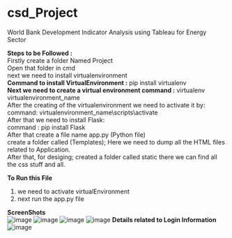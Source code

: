 # csd_Project
World Bank Development Indicator Analysis using Tableau for Energy Sector


**Steps to be Followed :**<br>
Firstly create a folder Named Project<br>
Open that folder in cmd<br>
next we need to install virtualenvironment <br>
**Command to install VirtualEnvironment :** pip install virtualenv<br>
**Next we need to create a virtual environment command :**  virtualenv virtualenvironment_name<br>
After the creating of the virtualenvironment we need to activate it by:<br>
  command: virtualenvironment_name\scripts\activate<br>
After that we need to install Flask:<br>
command : pip install Flask<br>
After that create a file name app.py (Python file)<br>
create a folder called (Templates); Here we need to dump all the HTML files related to Application.<br>
After that, for desiging; created a folder called static there we can find all the css stuff and all.<br>

**To Run this File**
1. we need to activate virtualEnvironment
2. next run the app.py file

**ScreenShots**<br>
![image](https://github.com/Balaji-Amjuri/CSD_PROJECT/assets/123747262/436bbf0e-56b2-498c-ba69-ea946646971c)
![image](https://github.com/Balaji-Amjuri/CSD_PROJECT/assets/123747262/eb9c1fcf-ab39-4b54-b3bb-fdfc16abffb3)
![image](https://github.com/Balaji-Amjuri/CSD_PROJECT/assets/123747262/1e0057c0-0bed-4762-b074-0cc5dddd306d)
![image](https://github.com/Balaji-Amjuri/CSD_PROJECT/assets/123747262/11c6f1b4-e4be-413f-8e48-e622e2953df4)
**Details related to Login Information**
![image](https://github.com/Balaji-Amjuri/CSD_PROJECT/assets/123747262/bd5636f9-b340-49d3-8702-5e2e0c10ab50)







